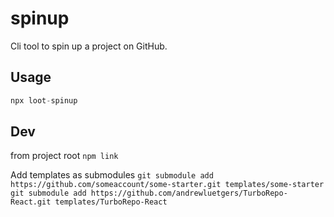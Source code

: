 # spinup
Cli tool to spin up a project on GitHub.

## Usage

```javascript
npx loot-spinup
```

## Dev

from project root
```npm link```

Add templates as submodules
```git submodule add https://github.com/someaccount/some-starter.git templates/some-starter```
```git submodule add https://github.com/andrewluetgers/TurboRepo-React.git templates/TurboRepo-React```
